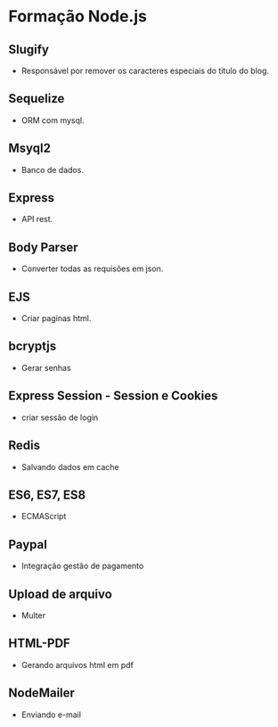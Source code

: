 # Formação Node.js

## Slugify
- Responsável por remover os caracteres especiais do titulo do blog.

## Sequelize
- ORM com mysql.

## Msyql2
- Banco de dados.

## Express
- API rest.

## Body Parser
- Converter todas as requisões em json.

## EJS
- Criar paginas html.

## bcryptjs
- Gerar senhas

## Express Session - Session e Cookies
- criar sessão de login

## Redis
- Salvando dados em cache

## ES6, ES7, ES8
- ECMAScript

## Paypal 
- Integração gestão de pagamento

## Upload de arquivo
- Multer

## HTML-PDF
- Gerando arquivos html em pdf

## NodeMailer
- Enviando e-mail
